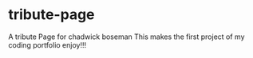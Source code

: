 # tribute-page
A tribute Page for chadwick boseman
This makes the first project of my coding portfolio
enjoy!!!
